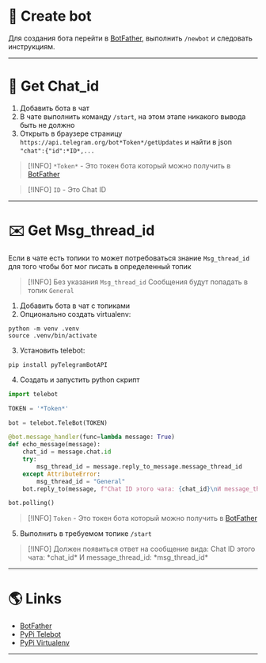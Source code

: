 # 🤖 Create bot

Для создания бота перейти в [BotFather](https://t.me/BotFather), выполнить `/newbot` и следовать инструкциям.

---

# 💬 Get Chat_id

1. Добавить бота в чат
2. В чате выполнить команду `/start`, на этом этапе никакого вывода быть не должно
3. Открыть в браузере страницу `https://api.telegram.org/bot*Token*/getUpdates` и найти в json `"chat":{"id":*ID*,...`

>[!INFO] 
>`*Token*` - Это токен бота который можно получить в [BotFather](https://t.me/BotFather)

> [!INFO] 
> `ID` - Это Chat ID

---

# ✉️ Get Msg_thread_id

Если в чате есть топики то может потребоваться знание `Msg_thread_id` для того чтобы бот мог писать в определенный топик

>[!INFO] 
>Без указания `Msg_thread_id` Сообщения будут попадать в топик `General`

1. Добавить бота в чат с топиками
2. Опционально создать virtualenv:    

```shell
python -m venv .venv
source .venv/bin/activate
```

3. Установить telebot:

```shell
pip install pyTelegramBotAPI
```

4. Создать и запустить python скрипт

```python
import telebot

TOKEN = '*Token*'

bot = telebot.TeleBot(TOKEN)

@bot.message_handler(func=lambda message: True)
def echo_message(message):
    chat_id = message.chat.id
    try:
        msg_thread_id = message.reply_to_message.message_thread_id
    except AttributeError:
        msg_thread_id = "General"
    bot.reply_to(message, f"Chat ID этого чата: {chat_id}\nИ message_thread_id: {msg_thread_id}")

bot.polling()
```

>[!INFO] 
>`Token` - Это токен бота который можно получить в [BotFather](https://t.me/BotFather)

5. Выполнить в требуемом топике `/start`

>[!INFO] 
>Должен появиться ответ на сообщение вида:
>Chat ID этого чата: \*chat_id\*
И message_thread_id: \*msg_thread_id\*

---

# 🌎 Links

- [BotFather](https://t.me/BotFather)
- [PyPi Telebot](https://pypi.org/project/pyTelegramBotAPI/)
- [PyPi Virtualenv](https://pypi.org/project/virtualenv/)

---
